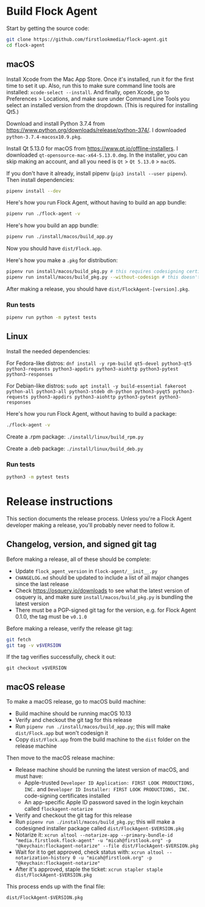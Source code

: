 # Build Flock Agent

Start by getting the source code:

```sh
git clone https://github.com/firstlookmedia/flock-agent.git
cd flock-agent
```

## macOS

Install Xcode from the Mac App Store. Once it's installed, run it for the first time to set it up. Also, run this to make sure command line tools are installed: `xcode-select --install`. And finally, open Xcode, go to Preferences > Locations, and make sure under Command Line Tools you select an installed version from the dropdown. (This is required for installing Qt5.)

Download and install Python 3.7.4 from https://www.python.org/downloads/release/python-374/. I downloaded `python-3.7.4-macosx10.9.pkg`.

Install Qt 5.13.0 for macOS from https://www.qt.io/offline-installers. I downloaded `qt-opensource-mac-x64-5.13.0.dmg`. In the installer, you can skip making an account, and all you need is `Qt` > `Qt 5.13.0` > `macOS`.

If you don't have it already, install pipenv (`pip3 install --user pipenv`). Then install dependencies:

```sh
pipenv install --dev
```

Here's how you run Flock Agent, without having to build an app bundle:

```sh
pipenv run ./flock-agent -v
```

Here's how you build an app bundle:

```sh
pipenv run ./install/macos/build_app.py
```

Now you should have `dist/Flock.app`.

Here's how you make a `.pkg` for distribution:

```sh
pipenv run install/macos/build_pkg.py # this requires codesigning certificates
pipenv run install/macos/build_pkg.py --without-codesign # this doesn't
```

After making a release, you should have `dist/FlockAgent-[version].pkg`.

### Run tests

```sh
pipenv run python -m pytest tests
```

## Linux

Install the needed dependencies:

For Fedora-like distros: `dnf install -y rpm-build qt5-devel python3-qt5 python3-requests python3-appdirs python3-aiohttp python3-pytest python3-responses`

For Debian-like distros: `sudo apt install -y build-essential fakeroot python-all python3-all python3-stdeb dh-python python3-pyqt5 python3-requests python3-appdirs python3-aiohttp python3-pytest python3-responses`

Here's how you run Flock Agent, without having to build a package:

```sh
./flock-agent -v
```

Create a .rpm package: `./install/linux/build_rpm.py`

Create a .deb package: `./install/linux/build_deb.py`

### Run tests

```sh
python3 -m pytest tests
```

# Release instructions

This section documents the release process. Unless you're a Flock Agent developer making a release, you'll probably never need to follow it.

## Changelog, version, and signed git tag

Before making a release, all of these should be complete:

- Update `flock_agent_version` in `flock-agent/__init__.py`
- `CHANGELOG.md` should be updated to include a list of all major changes since the last release
- Check https://osquery.io/downloads to see what the latest version of osquery is, and make sure `install/macos/build_pkg.py` is bundling the latest version
- There must be a PGP-signed git tag for the version, e.g. for Flock Agent 0.1.0, the tag must be `v0.1.0`

Before making a release, verify the release git tag:

```sh
git fetch
git tag -v v$VERSION
```

If the tag verifies successfully, check it out:

```
git checkout v$VERSION
```

## macOS release

To make a macOS release, go to macOS build machine:

- Build machine should be running macOS 10.13
- Verify and checkout the git tag for this release
- Run `pipenv run ./install/macos/build_app.py`; this will make `dist/Flock.app` but won't codesign it
- Copy `dist/Flock.app` from the build machine to the `dist` folder on the release machine

Then move to the macOS release machine:

- Release machine should be running the latest version of macOS, and must have:
  - Apple-trusted `Developer ID Application: FIRST LOOK PRODUCTIONS, INC.` and `Developer ID Installer: FIRST LOOK PRODUCTIONS, INC.` code-signing certificates installed
  - An app-specific Apple ID password saved in the login keychain called `flockagent-notarize`
- Verify and checkout the git tag for this release
- Run `pipenv run ./install/macos/build_pkg.py`; this will make a codesigned installer package called `dist/FlockAgent-$VERSION.pkg`
- Notarize it: `xcrun altool --notarize-app --primary-bundle-id "media.firstlook.flock-agent" -u "micah@firstlook.org" -p "@keychain:flockagent-notarize" --file dist/FlockAgent-$VERSION.pkg`
- Wait for it to get approved, check status with: `xcrun altool --notarization-history 0 -u "micah@firstlook.org" -p "@keychain:flockagent-notarize"`
- After it's approved, staple the ticket: `xcrun stapler staple dist/FlockAgent-$VERSION.pkg`

This process ends up with the final file:

```
dist/FlockAgent-$VERSION.pkg
```
